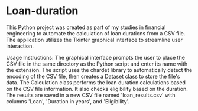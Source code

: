 # Loan-duration
This Python project was created as part of my studies in financial engineering to automate the calculation of loan durations from a CSV file. The application utilizes the Tkinter graphical interface to streamline user interaction.

Usage Instructions:
The graphical interface prompts the user to place the CSV file in the same directory as the Python script and enter its name with the extension. 
The script uses the chardet library to automatically detect the encoding of the CSV file, then creates a Dataset class to store the file's data. 
The Calculation class performs the loan duration calculations based on the CSV file information. It also checks eligibility based on the duration. 
The results are saved in a new CSV file named 'loan_results.csv' with columns 'Loan', 'Duration in years', and 'Eligibility'.

